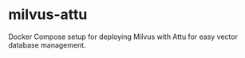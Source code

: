 # milvus-attu
Docker Compose setup for deploying Milvus with Attu for easy vector database management.

